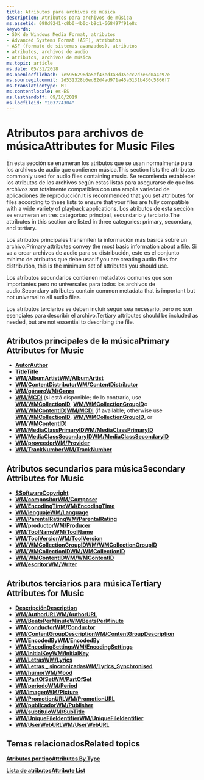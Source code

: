 ```yaml
---
title: Atributos para archivos de música
description: Atributos para archivos de música
ms.assetid: 098d9241-c8b0-4b0c-b9c1-668497f91e8c
keywords:
- SDK de Windows Media Format, atributos
- Advanced Systems Format (ASF), atributos
- ASF (formato de sistemas avanzados), atributos
- atributos, archivos de audio
- atributos, archivos de música
ms.topic: article
ms.date: 05/31/2018
ms.openlocfilehash: 7e5956296da5ef43ed3a8d35ecc2d7e6d0a4c97e
ms.sourcegitcommit: 2d531328b6ed82d4ad971a45a5131b430c5866f7
ms.translationtype: MT
ms.contentlocale: es-ES
ms.lasthandoff: 09/16/2019
ms.locfileid: "103774304"
---
```

# <a name="attributes-for-music-files"></a><span data-ttu-id="b87ec-108">Atributos para archivos de música</span><span class="sxs-lookup"><span data-stu-id="b87ec-108">Attributes for Music Files</span></span>

<span data-ttu-id="b87ec-109">En esta sección se enumeran los atributos que se usan normalmente para los archivos de audio que contienen música.</span><span class="sxs-lookup"><span data-stu-id="b87ec-109">This section lists the attributes commonly used for audio files containing music.</span></span> <span data-ttu-id="b87ec-110">Se recomienda establecer los atributos de los archivos según estas listas para asegurarse de que los archivos son totalmente compatibles con una amplia variedad de aplicaciones de reproducción.</span><span class="sxs-lookup"><span data-stu-id="b87ec-110">It is recommended that you set attributes for files according to these lists to ensure that your files are fully compatible with a wide variety of playback applications.</span></span> <span data-ttu-id="b87ec-111">Los atributos de esta sección se enumeran en tres categorías: principal, secundario y terciario.</span><span class="sxs-lookup"><span data-stu-id="b87ec-111">The attributes in this section are listed in three categories: primary, secondary, and tertiary.</span></span>

<span data-ttu-id="b87ec-112">Los atributos principales transmiten la información más básica sobre un archivo.</span><span class="sxs-lookup"><span data-stu-id="b87ec-112">Primary attributes convey the most basic information about a file.</span></span> <span data-ttu-id="b87ec-113">Si va a crear archivos de audio para su distribución, este es el conjunto mínimo de atributos que debe usar.</span><span class="sxs-lookup"><span data-stu-id="b87ec-113">If you are creating audio files for distribution, this is the minimum set of attributes you should use.</span></span>

<span data-ttu-id="b87ec-114">Los atributos secundarios contienen metadatos comunes que son importantes pero no universales para todos los archivos de audio.</span><span class="sxs-lookup"><span data-stu-id="b87ec-114">Secondary attributes contain common metadata that is important but not universal to all audio files.</span></span>

<span data-ttu-id="b87ec-115">Los atributos terciarios se deben incluir según sea necesario, pero no son esenciales para describir el archivo.</span><span class="sxs-lookup"><span data-stu-id="b87ec-115">Tertiary attributes should be included as needed, but are not essential to describing the file.</span></span>

## <a name="primary-attributes-for-music"></a><span data-ttu-id="b87ec-116">Atributos principales de la música</span><span class="sxs-lookup"><span data-stu-id="b87ec-116">Primary Attributes for Music</span></span>

-   [<span data-ttu-id="b87ec-117">**Autor**</span><span class="sxs-lookup"><span data-stu-id="b87ec-117">**Author**</span></span>](author.md)
-   [<span data-ttu-id="b87ec-118">**Title**</span><span class="sxs-lookup"><span data-stu-id="b87ec-118">**Title**</span></span>](title.md)
-   [<span data-ttu-id="b87ec-119">**WM/AlbumArtist**</span><span class="sxs-lookup"><span data-stu-id="b87ec-119">**WM/AlbumArtist**</span></span>](wm-albumartist.md)
-   [<span data-ttu-id="b87ec-120">**WM/ContentDistributor**</span><span class="sxs-lookup"><span data-stu-id="b87ec-120">**WM/ContentDistributor**</span></span>](wm-contentdistributor.md)
-   [<span data-ttu-id="b87ec-121">**WM/género**</span><span class="sxs-lookup"><span data-stu-id="b87ec-121">**WM/Genre**</span></span>](wm-genre.md)
-   <span data-ttu-id="b87ec-122">[**WM/MCDI**](wm-mcdi.md) (si está disponible; de lo contrario, use [**WM/WMCollectionID**](wm-wmcollectionid.md), [**WM/WMCollectionGroupID**](wm-wmcollectiongroupid.md)o [**WM/WMContentID**](wm-wmcontentid.md))</span><span class="sxs-lookup"><span data-stu-id="b87ec-122">[**WM/MCDI**](wm-mcdi.md) (if available; otherwise use [**WM/WMCollectionID**](wm-wmcollectionid.md), [**WM/WMCollectionGroupID**](wm-wmcollectiongroupid.md), or [**WM/WMContentID**](wm-wmcontentid.md))</span></span>
-   [<span data-ttu-id="b87ec-123">**WM/MediaClassPrimaryID**</span><span class="sxs-lookup"><span data-stu-id="b87ec-123">**WM/MediaClassPrimaryID**</span></span>](wm-mediaprimaryid.md)
-   [<span data-ttu-id="b87ec-124">**WM/MediaClassSecondaryID**</span><span class="sxs-lookup"><span data-stu-id="b87ec-124">**WM/MediaClassSecondaryID**</span></span>](wm-mediasecondaryid.md)
-   [<span data-ttu-id="b87ec-125">**WM/proveedor**</span><span class="sxs-lookup"><span data-stu-id="b87ec-125">**WM/Provider**</span></span>](wm-provider.md)
-   [<span data-ttu-id="b87ec-126">**WM/TrackNumber**</span><span class="sxs-lookup"><span data-stu-id="b87ec-126">**WM/TrackNumber**</span></span>](wm-tracknumber.md)

## <a name="secondary-attributes-for-music"></a><span data-ttu-id="b87ec-127">Atributos secundarios para música</span><span class="sxs-lookup"><span data-stu-id="b87ec-127">Secondary Attributes for Music</span></span>

-   [<span data-ttu-id="b87ec-128">**SSoftware**</span><span class="sxs-lookup"><span data-stu-id="b87ec-128">**Copyright**</span></span>](copyright.md)
-   [<span data-ttu-id="b87ec-129">**WM/compositor**</span><span class="sxs-lookup"><span data-stu-id="b87ec-129">**WM/Composer**</span></span>](wm-composer.md)
-   [<span data-ttu-id="b87ec-130">**WM/EncodingTime**</span><span class="sxs-lookup"><span data-stu-id="b87ec-130">**WM/EncodingTime**</span></span>](wm-encodingtime.md)
-   [<span data-ttu-id="b87ec-131">**WM/lenguaje**</span><span class="sxs-lookup"><span data-stu-id="b87ec-131">**WM/Language**</span></span>](wm-language.md)
-   [<span data-ttu-id="b87ec-132">**WM/ParentalRating**</span><span class="sxs-lookup"><span data-stu-id="b87ec-132">**WM/ParentalRating**</span></span>](wm-parentalrating.md)
-   [<span data-ttu-id="b87ec-133">**WM/productor**</span><span class="sxs-lookup"><span data-stu-id="b87ec-133">**WM/Producer**</span></span>](wm-producer.md)
-   [<span data-ttu-id="b87ec-134">**WM/ToolName**</span><span class="sxs-lookup"><span data-stu-id="b87ec-134">**WM/ToolName**</span></span>](wm-toolname.md)
-   [<span data-ttu-id="b87ec-135">**WM/ToolVersion**</span><span class="sxs-lookup"><span data-stu-id="b87ec-135">**WM/ToolVersion**</span></span>](wm-toolversion.md)
-   [<span data-ttu-id="b87ec-136">**WM/WMCollectionGroupID**</span><span class="sxs-lookup"><span data-stu-id="b87ec-136">**WM/WMCollectionGroupID**</span></span>](wm-wmcollectiongroupid.md)
-   [<span data-ttu-id="b87ec-137">**WM/WMCollectionID**</span><span class="sxs-lookup"><span data-stu-id="b87ec-137">**WM/WMCollectionID**</span></span>](wm-wmcollectionid.md)
-   [<span data-ttu-id="b87ec-138">**WM/WMContentID**</span><span class="sxs-lookup"><span data-stu-id="b87ec-138">**WM/WMContentID**</span></span>](wm-wmcontentid.md)
-   [<span data-ttu-id="b87ec-139">**WM/escritor**</span><span class="sxs-lookup"><span data-stu-id="b87ec-139">**WM/Writer**</span></span>](wm-writer.md)

## <a name="tertiary-attributes-for-music"></a><span data-ttu-id="b87ec-140">Atributos terciarios para música</span><span class="sxs-lookup"><span data-stu-id="b87ec-140">Tertiary Attributes for Music</span></span>

-   [<span data-ttu-id="b87ec-141">**Descripción**</span><span class="sxs-lookup"><span data-stu-id="b87ec-141">**Description**</span></span>](description.md)
-   [<span data-ttu-id="b87ec-142">**WM/AuthorURL**</span><span class="sxs-lookup"><span data-stu-id="b87ec-142">**WM/AuthorURL**</span></span>](wm-authorurl.md)
-   [<span data-ttu-id="b87ec-143">**WM/BeatsPerMinute**</span><span class="sxs-lookup"><span data-stu-id="b87ec-143">**WM/BeatsPerMinute**</span></span>](wm-beatsperminute.md)
-   [<span data-ttu-id="b87ec-144">**WM/conductor**</span><span class="sxs-lookup"><span data-stu-id="b87ec-144">**WM/Conductor**</span></span>](wm-conductor.md)
-   [<span data-ttu-id="b87ec-145">**WM/ContentGroupDescription**</span><span class="sxs-lookup"><span data-stu-id="b87ec-145">**WM/ContentGroupDescription**</span></span>](wm-contentgroupdescription.md)
-   [<span data-ttu-id="b87ec-146">**WM/EncodedBy**</span><span class="sxs-lookup"><span data-stu-id="b87ec-146">**WM/EncodedBy**</span></span>](wm-encodedby.md)
-   [<span data-ttu-id="b87ec-147">**WM/EncodingSettings**</span><span class="sxs-lookup"><span data-stu-id="b87ec-147">**WM/EncodingSettings**</span></span>](wm-encodingsettings.md)
-   [<span data-ttu-id="b87ec-148">**WM/InitialKey**</span><span class="sxs-lookup"><span data-stu-id="b87ec-148">**WM/InitialKey**</span></span>](wm-initialkey.md)
-   [<span data-ttu-id="b87ec-149">**WM/Letras**</span><span class="sxs-lookup"><span data-stu-id="b87ec-149">**WM/Lyrics**</span></span>](wm-lyrics.md)
-   [<span data-ttu-id="b87ec-150">**WM/Letras \_ sincronizadas**</span><span class="sxs-lookup"><span data-stu-id="b87ec-150">**WM/Lyrics\_Synchronised**</span></span>](wm-lyrics-synchronised.md)
-   [<span data-ttu-id="b87ec-151">**WM/humor**</span><span class="sxs-lookup"><span data-stu-id="b87ec-151">**WM/Mood**</span></span>](wm-mood.md)
-   [<span data-ttu-id="b87ec-152">**WM/PartOfSet**</span><span class="sxs-lookup"><span data-stu-id="b87ec-152">**WM/PartOfSet**</span></span>](wm-partofset.md)
-   [<span data-ttu-id="b87ec-153">**WM/período**</span><span class="sxs-lookup"><span data-stu-id="b87ec-153">**WM/Period**</span></span>](wm-period.md)
-   [<span data-ttu-id="b87ec-154">**WM/imagen**</span><span class="sxs-lookup"><span data-stu-id="b87ec-154">**WM/Picture**</span></span>](wmpicture.md)
-   [<span data-ttu-id="b87ec-155">**WM/PromotionURL**</span><span class="sxs-lookup"><span data-stu-id="b87ec-155">**WM/PromotionURL**</span></span>](wm-promotionurl.md)
-   [<span data-ttu-id="b87ec-156">**WM/publicador**</span><span class="sxs-lookup"><span data-stu-id="b87ec-156">**WM/Publisher**</span></span>](wm-publisher.md)
-   [<span data-ttu-id="b87ec-157">**WM/subtítulo**</span><span class="sxs-lookup"><span data-stu-id="b87ec-157">**WM/SubTitle**</span></span>](wm-subtitle.md)
-   [<span data-ttu-id="b87ec-158">**WM/UniqueFileIdentifier**</span><span class="sxs-lookup"><span data-stu-id="b87ec-158">**WM/UniqueFileIdentifier**</span></span>](wm-uniquefileidentifier.md)
-   [<span data-ttu-id="b87ec-159">**WM/UserWebURL**</span><span class="sxs-lookup"><span data-stu-id="b87ec-159">**WM/UserWebURL**</span></span>](wm-userweburl.md)

## <a name="related-topics"></a><span data-ttu-id="b87ec-160">Temas relacionados</span><span class="sxs-lookup"><span data-stu-id="b87ec-160">Related topics</span></span>

<dl> <dt>

[<span data-ttu-id="b87ec-161">**Atributos por tipo**</span><span class="sxs-lookup"><span data-stu-id="b87ec-161">**Attributes By Type**</span></span>](attributes-by-type.md)
</dt> <dt>

[<span data-ttu-id="b87ec-162">**Lista de atributos**</span><span class="sxs-lookup"><span data-stu-id="b87ec-162">**Attribute List**</span></span>](attribute-list.md)
</dt> </dl>

 

 




